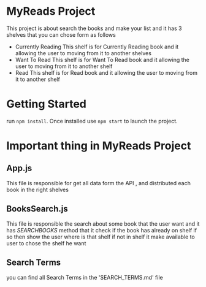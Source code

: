# MyReads Project
This project is about search the books and make your list and it has 3 shelves that you can chose form as follows
* Currently Reading
This shelf is for Currently Reading book and it allowing the user to moving from it to another shelves
* Want To Read
This shelf is for Want To Read  book and it allowing the user to moving from it to another shelf
* Read
This shelf is for Read  book and it allowing the user to moving from it to another shelf


# Getting Started
 run `npm install`.
Once installed use `npm start` to launch the project.

# Important thing in MyReads Project

## App.js
This file is responsible for get all data form the API , and distributed each book in the right shelves


## BooksSearch.js
This file is responsible the search about some book that the user want and it has *SEARCHBOOKS* method
that it check if the book has already on shelf if so then show the user where is that shelf if not in shelf
it make available to user to chose the shelf he want


## Search Terms
you can find all Search Terms in the 'SEARCH_TERMS.md' file
